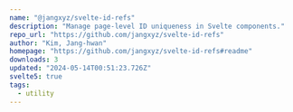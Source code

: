 ```yaml
---
name: "@jangxyz/svelte-id-refs"
description: "Manage page-level ID uniqueness in Svelte components."
repo_url: "https://github.com/jangxyz/svelte-id-refs"
author: "Kim, Jang-hwan"
homepage: "https://github.com/jangxyz/svelte-id-refs#readme"
downloads: 3
updated: "2024-05-14T00:51:23.726Z"
svelte5: true
tags: 
  - utility
---
```

